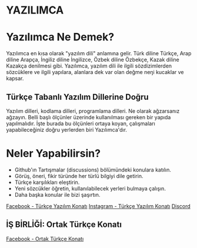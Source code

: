 # YAZILIMCA

# Yazılımca Ne Demek?

Yazılımca en kısa olarak "yazılım dili" anlamına gelir. Türk diline Türkçe, Arap diline Arapça, İngiliz diline İngilizce, Özbek diline Özbekçe, Kazak diline Kazakça denilmesi gibi. Yazılımca, yazılım dili ile ilgili sözdizimlerden sözcüklere ve ilgili yapılara, alanlara dek var olan değme neŋi kucaklar ve kapsar.

## Türkçe Tabanlı Yazılım Dillerine Doğru
Yazılım dilleri, kodlama dilleri, programlama dilleri. Ne olarak ağzarsanız ağzayın. Belli başlı ölçünler üzerinde kullanılması gereken bir yapıda yapılmalıdır. İşte burada bu ölçünleri ortaya koyan, çalışmaları yapabileceğiniz doğru yerlerden biri Yazılımca'dır.

# Neler Yapabilirsin?

- Github'ın Tartışmalar (discussions) bölümündeki konulara katılın.
- Görüş, öneri, fikir türünde her türlü bilgiyi dile getirin.
- Türkçe karşılıkları eleştirin.
- Yeni sözcükler öğretin, kullanılabilecek yerleri bulmaya çalışın.
- Daha başka konular ile bizi şaşırtın.

[Facebook - Türkçe Yazılım Konatı](https://www.facebook.com/groups/turkceyazilimkonati)
[Instagram - Türkçe Yazılım Konatı](https://www.instagram.com/turkceyazilimkonati/)
[Discord](https://discord.gg/8ymtm9XPyQ)


## İŞ BİRLİĞİ: Ortak Türkçe Konatı
[Facebook - Ortak Türkçe Konatı](https://www.facebook.com/groups/ortakturkcekonati)

